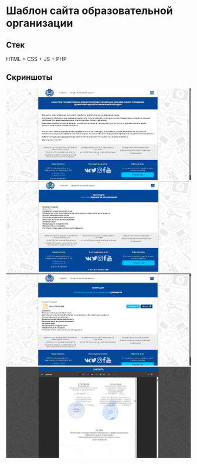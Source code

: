 # Шаблон сайта образовательной организации

## Стек
HTML + CSS + JS + PHP

## Скриншоты
![](img/1.jpg)
![](img/2.jpg)
![](img/3.jpg)
![](img/4.jpg)